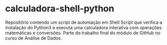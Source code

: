 # calculadora-shell-python
 Repositório contendo um script de automação em Shell Script que verifica a instalação do Python3 e executa uma calculadora interativa com operações matemáticas e conversões. Parte do trabalho final do módulo de GitHub no curso de Análise de Dados.
